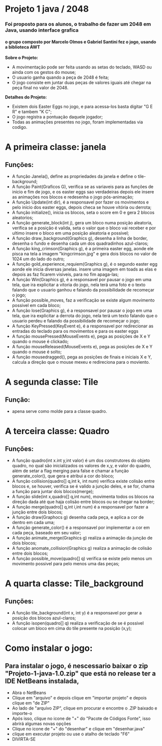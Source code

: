 # Projeto 1 java / 2048

### Foi proposto para os alunos, o trabalho de fazer um 2048 em Java, usando interface grafica

#### o grupo composto por Marcelo Olmos e Gabriel Santini fez o jogo, usando a biblioteca AWT

**Sobre o Projeto:**
- A movimentação pode ser feita usando as setas do teclado, WASD ou ainda com os gestos do mouse; 
- O usuario ganha quando a peça de 2048 é feita;
- O jogo consiste em juntar duas peças de valores iguais até chegar na peça final no valor de 2048.


**Detalhes do Projeto:**
- Existem dois Easter Eggs no jogo, e para acessa-los basta digitar "G E R" e tambem "K C"; 
- O jogo registra a pontuação daquele jogador;
- Todas as animações presentes no jogo, foram implementadas via codigo.


# A primeira classe: janela
## Funções:
<ul>
  <li>A função Janela(), define as propriedades da janela e define o tile-background;</li>
  <li>A função Paint(Graficos G), verifica se as variaveis para as funções de inicio e fim de jogo,
  e os easter eggs sao verdadeiras depois ele insere as animações nos blocos e redesenha o jogo pós-animação;</li>
  <li>A função Update(int dir), é a responsavel por fazer os movimentos e pelo inicio dos easter eggs,
   depois checa se houve vitória ou derrota;</li>
  <li>A função initialize(), inicia os blocos, seta o score em 0 e gera 2 blocos aleatorios;</li>
  <li>A função generate_block(int j), gera um bloco numa posição aleatoria, verifica se a posição é valida, 
  seta o valor que o bloco vai receber e por ultimo insere o bloco em uma posição aleatoria e possivel;</li>
  <li>A função draw_background(Graphics g), desenha a linha de border, desenha o fundo e desenha cada um dos quadradinhos azul-claros;</li>
  <li>A função king_crimson(Graphics g), é a primeira easter egg, aonde ele pisca na tela a imagem "kingcrimson.jpg" e gera dois blocos no valor de 1024 um do lado do outro;</li>
  <li>A função gold_experience_requiem(Graphics g), é o segundo easter egg aonde ele inicia diversas janelas. insere uma imagem em toads as elas e depois as faz ficarem visiveis, para no fim apaga-las;
  </li>
  <li>A função Win(Graphics g), é a responsavel por pausar o jogo em uma tela, que ira explicitar a vitoria do jogo, nela terá uma foto e o texto falando que o usuario ganhou e falando da possibilidade de recomeçar o jogo; 
  </li>
  <li>A função possible_moves, faz a verificação se existe algum movimento possivel em cada bloco;</li>
  <li>A função lose(Graphics g), é a responsavel por pausar o jogo em uma tela, que ira explicitar a derrota do jogo, nela terá um texto falando que o usuario perdeu e falando da possibilidade de recomeçar o jogo; </li>
  <li>A função KeyPressed(KeyEvent e), é a responsavel por redirecionar as entradas do teclado para os movimentos e para os easter eggs</li>
  <li>A função mousePressed(MouseEvents e), pega as posições de X e Y quando o mouse é clickado;</li>
  <li>A função mouseReleased(MouseEvents e), pega as posições de X e Y quando o mouse é solto;</li>
  <li>A função mousedragged(), pega as posições de finais e iniciais X e Y, calcula a direção que o mouse mexeu e redireciona para o moviento.</li> 
</ul>

# A segunda classe: Tile
## Função:
<ul><li>apena serve como molde para a classe quadro.</li></ul>

# A terceira classe: Quadro
## Funções:
<ul>
  <li>A função quadro(int x.int y,int valor) é um dos construtores do objeto quadro, no qual são inicializados os valores de x,y, e valor do quadro, além de setar a flag merging para false e chamar a função generate_color(), que gera e atribui a cor do bloco;</li>
  <li>A função collision(quadro[] q,int k, int num) verifica existe colisão entre blocos e, se houver, verifica se é valido a junção deles, e se for, chama a função para juntar dois blocos(merge);</li>
  <li>A função slide(int x,quadro[] q,int num), movimenta todos os blocos na direção dada até que haja colisão entre blocos ou se chegar na border;</li>
  <li>A função merge(quadro[] q,int i,int num) é a responsavel por fazer a junção entre dois blocos;</li>
  <li>A função draw(Graphocs g) desenha cada peça, e aplica a cor de dentro em cada uma;</li>
  <li>A função generate_color() é a responsavel por implementar a cor em cada peça, baseado em seu valor;</li>
  <li>A função animate_merge(Graphics g) realiza a animação da junção de dois blocos;</li>
  <li>A função anomate_collision(Graphics g) realiza a animação de colisão entre dois blocos;</li>
  <li>A função possible_move(quadro[] q) verifica se existe pelo menos um movimento possivel para pelo menos uma das peças; </li>  
</ul>


# A quarta classe: Tile_background
## Funções:
<ul>
  <li>A função tile_background(int x, int y) é a responsavel por gerar a posição dos blocos azul-claros;</li>
  <li>A função isopen(quadro[] q) realiza a verificação de se é possivel colocar um bloco em cima do tile presente na posição (x,y); </li>
</ul>

# Como instalar o jogo:
## Para instalar o jogo, é nescessario baixar o zip "Projeto-1-java-1.0.zip" que está no release ter a IDE NetBeans instalada, 
<ul>
  <li>Abra o NetBeans</li> 
  <li>Clique em "arquivo" e depois clique em "importar projeto" e depois clique em "de ZIP" </li>
  <li>Ao lado de "arquivo ZIP", clique em procurar e encontre o .ZIP baixado e importe-o</li>
  <li>Após isso, clique no icone de "+" do "Pacote de Códigos Fonte", isso abrirá algumas novas opções</li>
  <li>Clique no icone de "+" do "desenhar" e clique em "desenhar.java"</li>
  <li>clique em executar projeto ou use o atalho de teclado "F6"</li>
  <li>DIVIRTA-SE</li>
</ul>
